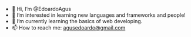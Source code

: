 - 👋 Hi, I’m @EdoardoAgus
- 👀 I’m interested in learning new languages and frameworks and people!
- 🌱 I’m currently learning the basics of web developing.
- 📫 How to reach me: agusedoardo@gmail.com
